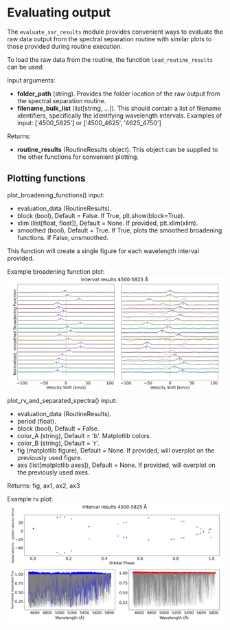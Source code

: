 # Evaluating output
The `evaluate_ssr_results` module provides convenient ways to evaluate the raw data output from the spectral separation routine with similar plots to those provided during routine execution.

To load the raw data from the routine, the function `load_routine_results` can be used:

Input arguments:
- **folder_path** (string). Provides the folder location of the raw output from the spectral separation routine.
- **filename_bulk_list** (list\[string, ...\]). This should contain a list of filename identifiers, specifically the identifying wavelength intervals. Examples of input: \['4500_5825'\] or \['4500_4625', '4625_4750'\]

Returns:
- **routine_results** (RoutineResults object). This object can be supplied to the other functions for convenient plotting.

## Plotting functions
plot_broadening_functions() input:
- evaluation_data (RoutineResults).
- block (bool), Default = False. If True, plt.show(block=True).
- xlim (list\[float, float\]), Default = None. If provided, plt.xlim(xlim).
- smoothed (bool), Default = True. If True, plots the smoothed broadening functions. If False, unsmoothed.

This function will create a single figure for each wavelength interval provided.

Example broadening function plot:
![Broadening function plot](bf.png)

plot_rv_and_separated_spectra() input:
- evaluation_data (RoutineResults).
- period (float).
- block (bool), Default = False.
- color_A (string), Default = 'b'. Matplotlib colors.
- color_B (string), Default = 'r'.
- fig (matplotlib figure), Default = None. If provided, will overplot on the previously used figure.
- axs (list\[matplotlib axes\]), Default = None. If provided, will overplot on the previously used axes.

Returns: fig, ax1, ax2, ax3

Example rv plot:
![RV plot](rv.png)
